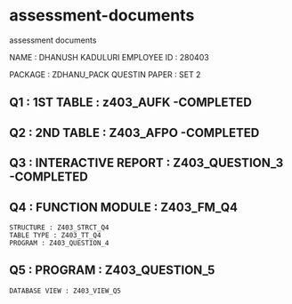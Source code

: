 # assessment-documents
assessment documents

NAME : DHANUSH KADULURI
EMPLOYEE ID : 280403

PACKAGE : ZDHANU_PACK
QUESTIN PAPER : SET 2

## Q1 : 1ST TABLE : z403_AUFK -COMPLETED

## Q2 : 2ND TABLE : Z403_AFPO -COMPLETED

## Q3 : INTERACTIVE REPORT : Z403_QUESTION_3 -COMPLETED

## Q4 : FUNCTION MODULE : Z403_FM_Q4
    STRUCTURE : Z403_STRCT_Q4
    TABLE TYPE : Z403_TT_Q4
    PROGRAM : Z403_QUESTION_4
    
## Q5 : PROGRAM : Z403_QUESTION_5
    DATABASE VIEW : Z403_VIEW_Q5
